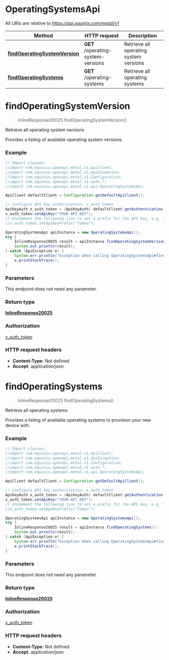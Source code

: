 # OperatingSystemsApi

All URIs are relative to *https://api.equinix.com/metal/v1*

Method | HTTP request | Description
------------- | ------------- | -------------
[**findOperatingSystemVersion**](OperatingSystemsApi.md#findOperatingSystemVersion) | **GET** /operating-system-versions | Retrieve all operating system versions
[**findOperatingSystems**](OperatingSystemsApi.md#findOperatingSystems) | **GET** /operating-systems | Retrieve all operating systems


<a name="findOperatingSystemVersion"></a>
# **findOperatingSystemVersion**
> InlineResponse20025 findOperatingSystemVersion()

Retrieve all operating system versions

Provides a listing of available operating system versions.

### Example
```java
// Import classes:
//import com.equinix.openapi.metal.v1.ApiClient;
//import com.equinix.openapi.metal.v1.ApiException;
//import com.equinix.openapi.metal.v1.Configuration;
//import com.equinix.openapi.metal.v1.auth.*;
//import com.equinix.openapi.metal.v1.api.OperatingSystemsApi;

ApiClient defaultClient = Configuration.getDefaultApiClient();

// Configure API key authorization: x_auth_token
ApiKeyAuth x_auth_token = (ApiKeyAuth) defaultClient.getAuthentication("x_auth_token");
x_auth_token.setApiKey("YOUR API KEY");
// Uncomment the following line to set a prefix for the API key, e.g. "Token" (defaults to null)
//x_auth_token.setApiKeyPrefix("Token");

OperatingSystemsApi apiInstance = new OperatingSystemsApi();
try {
    InlineResponse20025 result = apiInstance.findOperatingSystemVersion();
    System.out.println(result);
} catch (ApiException e) {
    System.err.println("Exception when calling OperatingSystemsApi#findOperatingSystemVersion");
    e.printStackTrace();
}
```

### Parameters
This endpoint does not need any parameter.

### Return type

[**InlineResponse20025**](InlineResponse20025.md)

### Authorization

[x_auth_token](../README.md#x_auth_token)

### HTTP request headers

 - **Content-Type**: Not defined
 - **Accept**: application/json

<a name="findOperatingSystems"></a>
# **findOperatingSystems**
> InlineResponse20025 findOperatingSystems()

Retrieve all operating systems

Provides a listing of available operating systems to provision your new device with.

### Example
```java
// Import classes:
//import com.equinix.openapi.metal.v1.ApiClient;
//import com.equinix.openapi.metal.v1.ApiException;
//import com.equinix.openapi.metal.v1.Configuration;
//import com.equinix.openapi.metal.v1.auth.*;
//import com.equinix.openapi.metal.v1.api.OperatingSystemsApi;

ApiClient defaultClient = Configuration.getDefaultApiClient();

// Configure API key authorization: x_auth_token
ApiKeyAuth x_auth_token = (ApiKeyAuth) defaultClient.getAuthentication("x_auth_token");
x_auth_token.setApiKey("YOUR API KEY");
// Uncomment the following line to set a prefix for the API key, e.g. "Token" (defaults to null)
//x_auth_token.setApiKeyPrefix("Token");

OperatingSystemsApi apiInstance = new OperatingSystemsApi();
try {
    InlineResponse20025 result = apiInstance.findOperatingSystems();
    System.out.println(result);
} catch (ApiException e) {
    System.err.println("Exception when calling OperatingSystemsApi#findOperatingSystems");
    e.printStackTrace();
}
```

### Parameters
This endpoint does not need any parameter.

### Return type

[**InlineResponse20025**](InlineResponse20025.md)

### Authorization

[x_auth_token](../README.md#x_auth_token)

### HTTP request headers

 - **Content-Type**: Not defined
 - **Accept**: application/json

